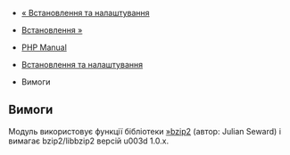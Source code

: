 - [« Встановлення та налаштування](bzip2.setup.md)
- [Встановлення »](bzip2.installation.md)

- [PHP Manual](index.md)
- [Встановлення та налаштування](bzip2.setup.md)
- Вимоги

## Вимоги

Модуль використовує функції бібліотеки
[»bzip2](https://www.sourceware.org/bzip2/) (автор: Julian Seward) і
вимагає bzip2/libbzip2 версій u003d 1.0.x.
